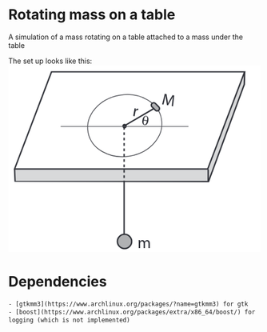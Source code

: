 # Rotating mass on a table
A simulation of a mass rotating on a table attached to a mass under the table

The set up looks like this:
![](picture.png)

# Dependencies
	- [gtkmm3](https://www.archlinux.org/packages/?name=gtkmm3) for gtk
	- [boost](https://www.archlinux.org/packages/extra/x86_64/boost/) for logging (which is not implemented)
